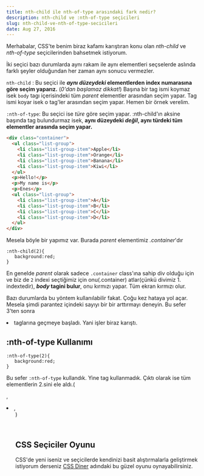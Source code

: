 ```yaml
---
title: nth-child ile nth-of-type arasındaki fark nedir?
description: nth-child ve :nth-of-type seçicileri
slug: nth-child-ve-nth-of-type-secicileri
date: Aug 27, 2016
---
```


Merhabalar, CSS'te benim biraz kafamı karıştıran konu olan _nth-child_ ve _nth-of-type_ seçicilerinden bahsetmek istiyorum.

İki seçici bazı durumlarda aynı rakam ile aynı elementleri seçselerde aslında farklı şeyler olduğundan her zaman aynı sonucu vermezler.

`nth-child` : Bu seçici ile **_aynı düzeydeki_ elementlerden index numarasına göre seçim yaparız.** (_0'dan başlamaz dikkat!_)
Başına bir tag ismi koymaz isek `body` tagı içerisindeki tüm _parent_ elementler arasından seçim yapar.
Tag ismi koyar isek o tag'ler arasından seçim yapar. Hemen bir örnek verelim.

`:nth-of-type`: Bu seçici ise _türe_ göre seçim yapar. :nth-child'ın aksine başında tag bulundurmaz isek, **aynı düzeydeki _değil_, aynı türdeki tüm elementler arasında seçim yapar.**

```html
<div class="container">
  <ul class="list-group">
    <li class="list-group-item">Apple</li>
    <li class="list-group-item">Orange</li>
    <li class="list-group-item">Banana</li>
    <li class="list-group-item">Kiwi</li>
  </ul>
  <p>Hello!</p>
  <p>My name is</p>
  <p>Enes</p>
  <ul class="list-group">
    <li class="list-group-item">A</li>
    <li class="list-group-item">B</li>
    <li class="list-group-item">C</li>
    <li class="list-group-item">D</li>
  </ul>
</div>
```

Mesela böyle bir yapımız var. Burada _parent_ elementimiz _.container_'dır

```
:nth-child(2){
   background:red;
}
```

En genelde _parent_ olarak sadece `.container` class'ına sahip div olduğu için ve biz de `2` indexi seçtiğimiz için onu(.container) atlar(çünkü divimiz 1. indextedir), **_body_ tagini bulur**, onu kırmızı yapar. Tüm ekran kırmızı olur.

Bazı durumlarda bu yöntem kullanılabilir fakat. Çoğu kez hataya yol açar. Mesela şimdi parantez içindeki sayıyı bir bir arttırmayı deneyin. Bu sefer 3'ten sonra _<li>_ taglarına geçmeye başladı. Yani işler biraz karıştı.

## :nth-of-type Kullanımı

```
:nth-of-type(2){
   background:red;
}
```

Bu sefer `:nth-of-type` kullandık. Yine tag kullanmadık. Çıktı olarak ise tüm elementlerin 2.sini ele aldı.(<p>,<li>,<ul>)

<pre class="codepen" data-height="470" data-type="css" data-href="XKvVyW" data-user="oztrkeness" data-safe="true"> <code> </code> </pre>
<script src="https://codepen.io/assets/embed/ei.js"> </script>

## CSS Seçiciler Oyunu

CSS'de yeni iseniz ve seçicilerde kendinizi basit alıştırmalarla geliştirmek istiyorum derseniz [CSS Diner](http://flukeout.github.io/) adındaki bu güzel oyunu oynayabilirsiniz.
